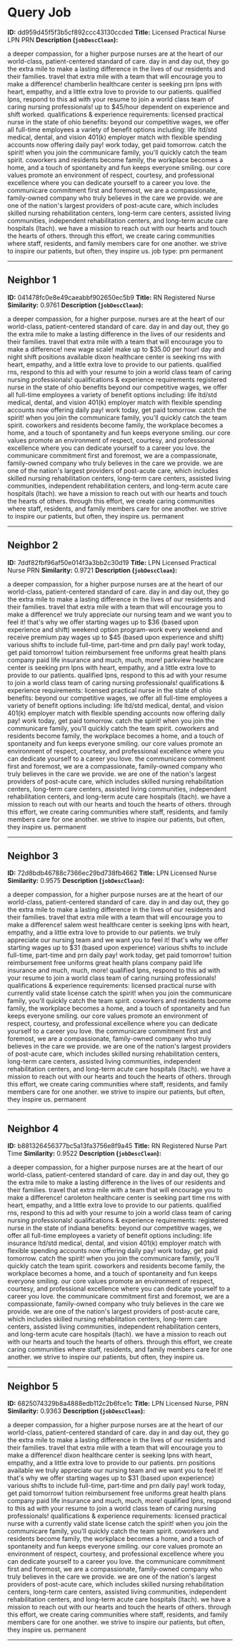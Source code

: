 # Query Job
**ID:** dd959d45f5f3b5cf892ccc43130ccded
**Title:** Licensed Practical Nurse LPN PRN
**Description (`jobDescClean`):**

a deeper compassion, for a higher purpose nurses are at the heart of our world-class, patient-centered standard of care. day in and day out, they go the extra mile to make a lasting difference in the lives of our residents and their families. travel that extra mile with a team that will encourage you to make a difference! chamberlin healthcare center is seeking prn lpns with heart, empathy, and a little extra love to provide to our patients. qualified lpns, respond to this ad with your resume to join a world class team of caring nursing professionals! up to $45/hour dependent on experience and shift worked. qualifications & experience requirements: licensed practical nurse in the state of ohio benefits: beyond our competitive wages, we offer all full-time employees a variety of benefit options including: life ltd/std medical, dental, and vision 401(k) employer match with flexible spending accounts now offering daily pay! work today, get paid tomorrow. catch the spirit! when you join the communicare family, you'll quickly catch the team spirit. coworkers and residents become family, the workplace becomes a home, and a touch of spontaneity and fun keeps everyone smiling. our core values promote an environment of respect, courtesy, and professional excellence where you can dedicate yourself to a career you love. the communicare commitment first and foremost, we are a compassionate, family-owned company who truly believes in the care we provide. we are one of the nation's largest providers of post-acute care, which includes skilled nursing rehabilitation centers, long-term care centers, assisted living communities, independent rehabilitation centers, and long-term acute care hospitals (ltach). we have a mission to reach out with our hearts and touch the hearts of others. through this effort, we create caring communities where staff, residents, and family members care for one another. we strive to inspire our patients, but often, they inspire us. job type: prn permanent


---

## Neighbor 1
**ID:** 041478fc0e8e49caeabbf902650ec5b9
**Title:** RN Registered Nurse
**Similarity:** 0.9761
**Description (`jobDescClean`):**

a deeper compassion, for a higher purpose. nurses are at the heart of our world-class, patient-centered standard of care. day in and day out, they go the extra mile to make a lasting difference in the lives of our residents and their families. travel that extra mile with a team that will encourage you to make a difference! new wage scale! make up to $35.00 per hour! day and night shift positions available dixon healthcare center is seeking rns with heart, empathy, and a little extra love to provide to our patients. qualified rns, respond to this ad with your resume to join a world class team of caring nursing professionals! qualifications & experience requirements registered nurse in the state of ohio benefits beyond our competitive wages, we offer all full-time employees a variety of benefit options including: life ltd/std medical, dental, and vision 401(k) employer match with flexible spending accounts now offering daily pay! work today, get paid tomorrow. catch the spirit! when you join the communicare family, you'll quickly catch the team spirit. coworkers and residents become family, the workplace becomes a home, and a touch of spontaneity and fun keeps everyone smiling. our core values promote an environment of respect, courtesy, and professional excellence where you can dedicate yourself to a career you love. the communicare commitment first and foremost, we are a compassionate, family-owned company who truly believes in the care we provide. we are one of the nation's largest providers of post-acute care, which includes skilled nursing rehabilitation centers, long-term care centers, assisted living communities, independent rehabilitation centers, and long-term acute care hospitals (ltach). we have a mission to reach out with our hearts and touch the hearts of others. through this effort, we create caring communities where staff, residents, and family members care for one another. we strive to inspire our patients, but often, they inspire us. permanent


---

## Neighbor 2
**ID:** 7ddf82fbf96af50e014f3a3bb2c30d19
**Title:** LPN Licensed Practical Nurse PRN
**Similarity:** 0.9721
**Description (`jobDescClean`):**

a deeper compassion, for a higher purpose nurses are at the heart of our world-class, patient-centered standard of care. day in and day out, they go the extra mile to make a lasting difference in the lives of our residents and their families. travel that extra mile with a team that will encourage you to make a difference! we truly appreciate our nursing team and we want you to feel it! that's why we offer starting wages up to $36 (based upon experience and shift) weekend option program-work every weekend and receive premium pay wages up to $45 (based upon experience and shift) various shifts to include full-time, part-time and prn daily pay! work today, get paid tomorrow! tuition reimbursement free uniforms great health plans company paid life insurance and much, much, more! parkview healthcare center is seeking prn lpns with heart, empathy, and a little extra love to provide to our patients. qualified lpns, respond to this ad with your resume to join a world class team of caring nursing professionals! qualifications & experience requirements: licensed practical nurse in the state of ohio benefits: beyond our competitive wages, we offer all full-time employees a variety of benefit options including: life ltd/std medical, dental, and vision 401(k) employer match with flexible spending accounts now offering daily pay! work today, get paid tomorrow. catch the spirit! when you join the communicare family, you'll quickly catch the team spirit. coworkers and residents become family, the workplace becomes a home, and a touch of spontaneity and fun keeps everyone smiling. our core values promote an environment of respect, courtesy, and professional excellence where you can dedicate yourself to a career you love. the communicare commitment first and foremost, we are a compassionate, family-owned company who truly believes in the care we provide. we are one of the nation's largest providers of post-acute care, which includes skilled nursing rehabilitation centers, long-term care centers, assisted living communities, independent rehabilitation centers, and long-term acute care hospitals (ltach). we have a mission to reach out with our hearts and touch the hearts of others. through this effort, we create caring communities where staff, residents, and family members care for one another. we strive to inspire our patients, but often, they inspire us. permanent


---

## Neighbor 3
**ID:** 72d8bdb46788c7366ec29bd738fb4662
**Title:** LPN Licensed Nurse
**Similarity:** 0.9575
**Description (`jobDescClean`):**

a deeper compassion, for a higher purpose nurses are at the heart of our world-class, patient-centered standard of care. day in and day out, they go the extra mile to make a lasting difference in the lives of our residents and their families. travel that extra mile with a team that will encourage you to make a difference! salem west healthcare center is seeking lpns with heart, empathy, and a little extra love to provide to our patients. we truly appreciate our nursing team and we want you to feel it! that's why we offer starting wages up to $31 (based upon experience) various shifts to include full-time, part-time and prn daily pay! work today, get paid tomorrow! tuition reimbursement free uniforms great health plans company paid life insurance and much, much, more! qualified lpns, respond to this ad with your resume to join a world class team of caring nursing professionals! qualifications & experience requirements: licensed practical nurse with currently valid state license catch the spirit! when you join the communicare family, you'll quickly catch the team spirit. coworkers and residents become family, the workplace becomes a home, and a touch of spontaneity and fun keeps everyone smiling. our core values promote an environment of respect, courtesy, and professional excellence where you can dedicate yourself to a career you love. the communicare commitment first and foremost, we are a compassionate, family-owned company who truly believes in the care we provide. we are one of the nation's largest providers of post-acute care, which includes skilled nursing rehabilitation centers, long-term care centers, assisted living communities, independent rehabilitation centers, and long-term acute care hospitals (ltach). we have a mission to reach out with our hearts and touch the hearts of others. through this effort, we create caring communities where staff, residents, and family members care for one another. we strive to inspire our patients, but often, they inspire us. permanent


---

## Neighbor 4
**ID:** b881326456377bc5a13fa3756e8f9a45
**Title:** RN Registered Nurse Part Time
**Similarity:** 0.9522
**Description (`jobDescClean`):**

a deeper compassion, for a higher purpose nurses are at the heart of our world-class, patient-centered standard of care. day in and day out, they go the extra mile to make a lasting difference in the lives of our residents and their families. travel that extra mile with a team that will encourage you to make a difference! caroleton healthcare center is seeking part time rns with heart, empathy, and a little extra love to provide to our patients. qualified rns, respond to this ad with your resume to join a world class team of caring nursing professionals! qualifications & experience requirements: registered nurse in the state of indiana benefits: beyond our competitive wages, we offer all full-time employees a variety of benefit options including: life insurance ltd/std medical, dental, and vision 401(k) employer match with flexible spending accounts now offering daily pay! work today, get paid tomorrow. catch the spirit! when you join the communicare family, you'll quickly catch the team spirit. coworkers and residents become family, the workplace becomes a home, and a touch of spontaneity and fun keeps everyone smiling. our core values promote an environment of respect, courtesy, and professional excellence where you can dedicate yourself to a career you love. the communicare commitment first and foremost, we are a compassionate, family-owned company who truly believes in the care we provide. we are one of the nation's largest providers of post-acute care, which includes skilled nursing rehabilitation centers, long-term care centers, assisted living communities, independent rehabilitation centers, and long-term acute care hospitals (ltach). we have a mission to reach out with our hearts and touch the hearts of others. through this effort, we create caring communities where staff, residents, and family members care for one another. we strive to inspire our patients, but often, they inspire us.


---

## Neighbor 5
**ID:** 6825074329b8a4888edb112c2b6fce1c
**Title:** LPN Licensed Nurse, PRN
**Similarity:** 0.9363
**Description (`jobDescClean`):**

a deeper compassion, for a higher purpose nurses are at the heart of our world-class, patient-centered standard of care. day in and day out, they go the extra mile to make a lasting difference in the lives of our residents and their families. travel that extra mile with a team that will encourage you to make a difference! dixon healthcare center is seeking lpns with heart, empathy, and a little extra love to provide to our patients. prn positions available we truly appreciate our nursing team and we want you to feel it! that's why we offer starting wages up to $31 (based upon experience) various shifts to include full-time, part-time and prn daily pay! work today, get paid tomorrow! tuition reimbursement free uniforms great health plans company paid life insurance and much, much, more! qualified lpns, respond to this ad with your resume to join a world class team of caring nursing professionals! qualifications & experience requirements: licensed practical nurse with a currently valid state license catch the spirit! when you join the communicare family, you'll quickly catch the team spirit. coworkers and residents become family, the workplace becomes a home, and a touch of spontaneity and fun keeps everyone smiling. our core values promote an environment of respect, courtesy, and professional excellence where you can dedicate yourself to a career you love. the communicare commitment first and foremost, we are a compassionate, family-owned company who truly believes in the care we provide. we are one of the nation's largest providers of post-acute care, which includes skilled nursing rehabilitation centers, long-term care centers, assisted living communities, independent rehabilitation centers, and long-term acute care hospitals (ltach). we have a mission to reach out with our hearts and touch the hearts of others. through this effort, we create caring communities where staff, residents, and family members care for one another. we strive to inspire our patients, but often, they inspire us. permanent


---
